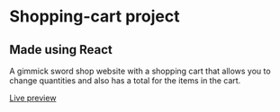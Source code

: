 # Shopping-cart project

## Made using React

A gimmick sword shop website with a shopping cart that allows you to change quantities and also has a total for the items in the cart.

<a href="https://ionutianchis.github.io/shopping-cart/">Live preview</a>

<img src="src/images/project-preview.png" alt="">
